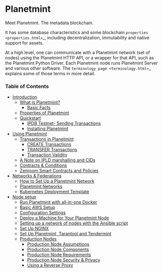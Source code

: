 
# Planetmint

Meet Planetmint. The metadata blockchain.

It has some database characteristics and some blockchain `properties <properties.html>`_,
including decentralization, immutability and native support for assets.

At a high level, one can communicate with a Planetmint network (set of nodes) using the Planetmint HTTP API, or a wrapper for that API, such as the Planetmint Python Driver. Each Planetmint node runs Planetmint Server and various other software. The `terminology page <terminology.html>`_ explains some of those terms in more detail.


### Table of Contents

* [Introduction](introduction/README.md)
  * [What is Planetmint?](introduction/about-planetmint.md)
    * [Basic Facts](introduction/about-planetmint.md#basic-facts)
  * [Properties of Planetmint](introduction/properties.md)
  * [Quickstart](introduction/quickstart.md)
    * [IPDB Testnet- Sending Transactions](introduction/quickstart.md#the-ipdb-testnet-sending-transactions)
    * [Installing Planetmint](introduction/quickstart.md#install-planetmint)
* [Using Planetmint](using-planetmint/README.md)
  * [Transactions in Planetmint](using-planetmint/README.md#transactions-in-planetmint)
    * [CREATE Transactions](using-planetmint/README.md#create-transactions)
    * [TRANSFER Transactions](using-planetmint/README.md#transfer-transactions)
    * [Transaction Validity](using-planetmint/README.md#transaction-validity)
  * [A Note on IPLD marshalling and CIDs](using-planetmint/README.md#a-note-on-ipld-marshalling-and-cids)
  * [Contracts & Conditions](using-planetmint/README.md#contracts--conditions)
  * [Zenroom Smart Contracts and Policies](using-planetmint/README.md#zenroom-smart-contracts-and-policies)
* [Networks & Federations](network-setup/README.md)
  * [How to Set Up a Planetmint Network](network-setup/network-setup.md)
  * [Planetmint Networks](network-setup/networks.md)
  * [Kubernetes Deployment Template](network-setup/k8s-deployment-template/README.md)
* [Node setup](node-setup/README.md)
  * [Run Planetmint with all-in-one Docker](node-setup/all-in-one-planetmint.md)
  * [Basic AWS Setup](node-setup/aws-setup.md)
  * [Configuration Settings](node-setup/configuration.md)
  * [Deploy a Machine for Your Planetmint Node](node-setup/deploy-a-machine.md)
  * [Setting up a network of nodes with the Ansible script](node-setup/planetmint-node-ansible.md)
  * [Set Up NGINX](node-setup/set-up-nginx.md)
  * [Set Up Planetmint, Tarantool and Tendermint](node-setup/set-up-node-software.md)
  * [Production Nodes](node-setup/production-node/README.md)
    * [Production Node Assumptions](node-setup/production-node/node-assumptions.md)
    * [Production Node Components](node-setup/production-node/node-components.md)
    * [Production Node Requirements](node-setup/production-node/node-requirements.md)
    * [Production Node Security & Privacy](node-setup/production-node/node-security-and-privacy.md)
    * [Using a Reverse Proxy](node-setup/production-node/reverse-proxy-notes.md)
